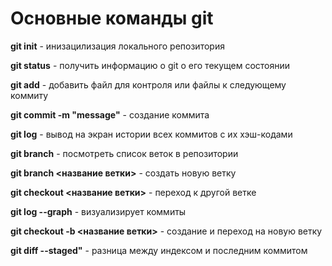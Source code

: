 # Основные команды git

**git init** - инизацилизация локального репозитория

**git status** - получить информацию о git о его текущем состоянии

**git add** - добавить файл для контроля или файлы к следующему коммиту

**git commit -m "message"** - создание коммита

**git log** - вывод на экран истории всех коммитов с их хэш-кодами

**git branch** - посмотреть список веток в репозитории

**git branch <название ветки>** - создать новую ветку

**git checkout <название ветки>** - переход к другой ветке

**git log --graph** - визуализирует коммиты

**git checkout -b <название ветки>** - создание и переход на новую ветку

**git diff --staged"** - разница между индексом и последним коммитом